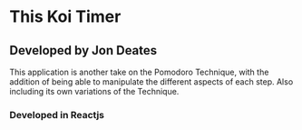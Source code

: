 # This Koi Timer
## Developed by Jon Deates
This application is another take on the Pomodoro Technique, with the addition of being able to manipulate the different aspects of each step. Also including its own variations of the Technique. 

### Developed in Reactjs
